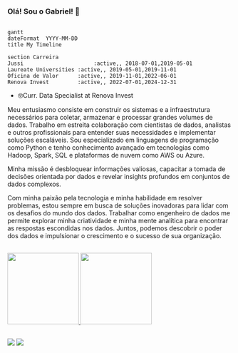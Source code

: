 ### Olá! Sou o Gabriel! 👋

```mermaid

gantt
dateFormat  YYYY-MM-DD
title My Timeline

section Carreira
Jussi		               :active,, 2018-07-01,2019-05-01
Laureate Universities :active,, 2019-05-01,2019-11-01
Oficina de Valor      :active,, 2019-11-01,2022-06-01
Renova Invest         :active,, 2022-07-01,2024-12-31
```




- 🤓Curr. Data Specialist at Renova Invest


Meu entusiasmo consiste em construir os sistemas e a infraestrutura necessários para coletar, armazenar e processar grandes volumes de dados. Trabalho em estreita colaboração com cientistas de dados, analistas e outros profissionais para entender suas necessidades e implementar soluções escaláveis. Sou especializado em linguagens de programação como Python e tenho conhecimento avançado em tecnologias como Hadoop, Spark, SQL e plataformas de nuvem como AWS ou Azure.

Minha missão é desbloquear informações valiosas, capacitar a tomada de decisões orientada por dados e revelar insights profundos em conjuntos de dados complexos.

Com minha paixão pela tecnologia e minha habilidade em resolver problemas, estou sempre em busca de soluções inovadoras para lidar com os desafios do mundo dos dados. Trabalhar como engenheiro de dados me permite explorar minha criatividade e minha mente analítica para encontrar as respostas escondidas nos dados. Juntos, podemos descobrir o poder dos dados e impulsionar o crescimento e o sucesso de sua organização.

##
 <div>
  <a href="https://github.com/gscarin">
  <img height="160em" src="https://github-readme-stats.vercel.app/api?username=gscarin&show_icons=true&theme=dracula&include_all_commits=true&count_private=true"/>
  <img height="160em" src="https://github-readme-stats.vercel.app/api/top-langs/?username=gscarin&layout=compact&langs_count=7&theme=dracula"/>
</div>
  
  ##
  
<div>
  <a href = "mailto:gascarin@gmail.com"><img src="https://img.shields.io/badge/-Gmail-%23333?style=for-the-badge&logo=gmail&logoColor=white" target="_blank"></a>
  <a href="https://www.linkedin.com/in/gascarin/" target="_blank"><img src="https://img.shields.io/badge/-LinkedIn-%230077B5?style=for-the-badge&logo=linkedin&logoColor=white" target="_blank"></a> 
</div>
